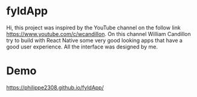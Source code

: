 # fyldApp

Hi, this project was inspired by the YouTube channel on the follow link https://www.youtube.com/c/wcandillon. 
On this channel William Candillon try to build with React Native some very good looking apps that have a good user experience.
All the interface was designed by me.

# Demo

https://philippe2308.github.io/fyldApp/

